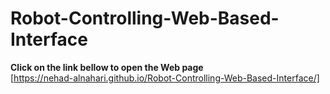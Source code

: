 # Robot-Controlling-Web-Based-Interface

**Click on the link bellow to open the Web page** <br />
 [https://nehad-alnahari.github.io/Robot-Controlling-Web-Based-Interface/]
